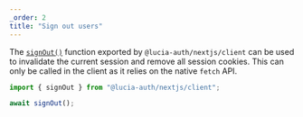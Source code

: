 ```yaml
---
_order: 2
title: "Sign out users"
---
```


The [`signOut()`](/nextjs/api-reference/client-api#signout) function exported by `@lucia-auth/nextjs/client` can be used to invalidate the current session and remove all session cookies. This can only be called in the client as it relies on the native `fetch` API.

```ts
import { signOut } from "@lucia-auth/nextjs/client";

await signOut();
```
